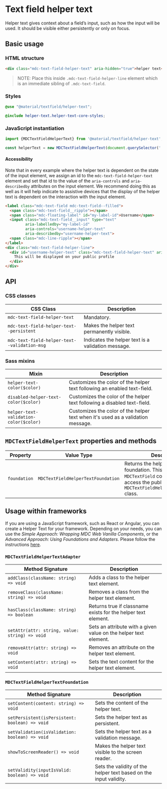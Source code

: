 <!--docs:
title: "Text field helper text"
layout: detail
section: components
excerpt: "The helper text provides supplemental information and/or validation messages to users"
iconId: text_field
path: /catalog/input-controls/text-field/helper-text/
-->

# Text field helper text

Helper text gives context about a field’s input, such as how the input will be used. It should be visible either persistently or only on focus.

## Basic usage

### HTML structure

```html
<div class="mdc-text-field-helper-text" aria-hidden="true">helper text</div>
```

> NOTE: Place this inside `.mdc-text-field-helper-line` element which is an immediate sibling of `.mdc-text-field`.

### Styles

```scss
@use "@material/textfield/helper-text";

@include helper-text.helper-text-core-styles;
```

### JavaScript instantiation

```js
import {MDCTextFieldHelperText} from '@material/textfield/helper-text';

const helperText = new MDCTextFieldHelperText(document.querySelector('.mdc-text-field-helper-text'));
```

#### Accessibility

Note that in every example where the helper text is dependent on the state of the input element, we
assign an id to the `mdc-text-field-helper-text` element and set that id to the value of the
`aria-controls` and `aria-describedby` attributes on the input element. We recommend doing this as well as it will help
indicate to assistive devices that the display of the helper text is dependent on the interaction with
the input element.

```html
<label class="mdc-text-field mdc-text-field--filled">
  <span class="mdc-text-field__ripple"></span>
  <span class="mdc-floating-label" id="my-label-id">Username</span>
  <input class="mdc-text-field__input" type="text"
         aria-labelledby="my-label-id"
         aria-controls="username-helper-text"
         aria-describedby="username-helper-text">
  <span class="mdc-line-ripple"></span>
</label>
<div class="mdc-text-field-helper-line">
  <div id="username-helper-text" class="mdc-text-field-helper-text" aria-hidden="true">
    This will be displayed on your public profile
  </div>
</div>
```

## API

### CSS classes

 CSS Class                                    | Description                                        
----------------------------------------------|----------------------------------------------------
 `mdc-text-field-helper-text`                 | Mandatory.                                         
 `mdc-text-field-helper-text--persistent`     | Makes the helper text permanently visible.         
 `mdc-text-field-helper-text--validation-msg` | Indicates the helper text is a validation message. 

### Sass mixins

 Mixin                                  | Description                                                                     
----------------------------------------|---------------------------------------------------------------------------------
 `helper-text-color($color)`            | Customizes the color of the helper text following an enabled text-field.        
 `disabled-helper-text-color($color)`   | Customizes the color of the helper text following a disabled text-field.        
 `helper-text-validation-color($color)` | Customizes the color of the helper text when it's used as a validation message. 

## `MDCTextFieldHelperText` properties and methods

 Property     | Value Type                         | Description                                                                                                                                                         
--------------|------------------------------------|---------------------------------------------------------------------------------------------------------------------------------------------------------------------
 `foundation` | `MDCTextFieldHelperTextFoundation` | Returns the helper text's foundation. This allows the parent `MDCTextField` component to access the public methods on the `MDCTextFieldHelperTextFoundation` class. 

## Usage within frameworks

If you are using a JavaScript framework, such as React or Angular, you can create a Helper Text for your framework. Depending on your needs, you can use the _Simple Approach: Wrapping MDC Web Vanilla Components_, or the _Advanced Approach: Using Foundations and Adapters_. Please follow the instructions [here](../../../docs/integrating-into-frameworks.md).

### `MDCTextFieldHelperTextAdapter`

 Method Signature                               | Description                                                      
------------------------------------------------|------------------------------------------------------------------
 `addClass(className: string) => void`          | Adds a class to the helper text element.                         
 `removeClass(className: string) => void`       | Removes a class from the helper text element.                    
 `hasClass(className: string) => boolean`       | Returns true if classname exists for the helper text element.    
 `setAttr(attr: string, value: string) => void` | Sets an attribute with a given value on the helper text element. 
 `removeAttr(attr: string) => void`             | Removes an attribute on the helper text element.                 
 `setContent(attr: string) => void`             | Sets the text content for the helper text element.               

### `MDCTextFieldHelperTextFoundation`

 Method Signature                               | Description                                                       
------------------------------------------------|-------------------------------------------------------------------
 `setContent(content: string) => void`          | Sets the content of the helper text.                              
 `setPersistent(isPersistent: boolean) => void` | Sets the helper text as persistent.                               
 `setValidation(isValidation: boolean) => void` | Sets the helper text as a validation message.                     
 `showToScreenReader() => void`                 | Makes the helper text visible to the screen reader.               
 `setValidity(inputIsValid: boolean) => void`   | Sets the validity of the helper text based on the input validity. 

